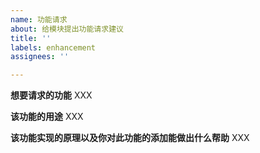 ```yaml
---
name: 功能请求
about: 给模块提出功能请求建议
title: ''
labels: enhancement
assignees: ''

---
```


**想要请求的功能**
XXX

**该功能的用途**
XXX

**该功能实现的原理以及你对此功能的添加能做出什么帮助**
XXX
